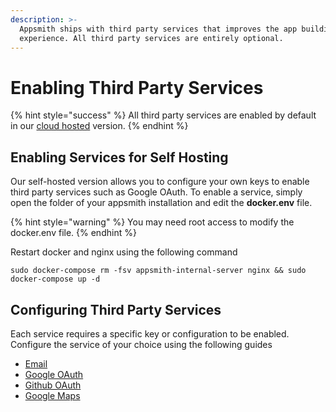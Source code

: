 ```yaml
---
description: >-
  Appsmith ships with third party services that improves the app building
  experience. All third party services are entirely optional.
---
```


# Enabling Third Party Services

{% hint style="success" %}
All third party services are enabled by default in our [cloud hosted](https://appsmith.com) version.
{% endhint %}

## Enabling Services for Self Hosting

Our self-hosted version allows you to configure your own keys to enable third party services such as Google OAuth. To enable a service, simply open the folder of your appsmith installation and edit the **docker.env** file.

{% hint style="warning" %}
You may need root access to modify the docker.env file.
{% endhint %}

Restart docker and nginx using the following command

```text
sudo docker-compose rm -fsv appsmith-internal-server nginx && sudo docker-compose up -d
```

## Configuring Third Party Services

Each service requires a specific key or configuration to be enabled. Configure the service of your choice using the following guides

* [Email](third-party-services/email/)
* [Google OAuth](third-party-services/google-login.md)
* [Github OAuth](third-party-services/github-login.md)
* [Google Maps](third-party-services/google-maps.md)

